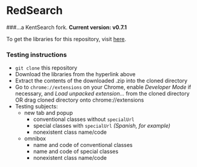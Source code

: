 # RedSearch
###…a KentSearch fork.
**Current version: v0.7.1**

To get the libraries for this repository, visit [here](http://broaderator.com/private/kentsearch-lib.zip).

### Testing instructions

* `git clone` this repository
* Download the libraries from the hyperlink above
* Extract the contents of the downloaded .zip into the cloned directory
* Go to `chrome://extensions` on your Chrome, enable _Developer Mode_ if necessary, and _Load unpacked extension..._ from the cloned directory OR drag cloned directory onto chrome://extensions
* Testing subjects:
	* new tab and popup
		* conventional classes without `specialUrl`
		* special classes with `specialUrl` _(Spanish, for example)_
		* nonexistent class name/code
	* omnibox
		* name and code of conventional classes
		* name and code of special classes
		* nonexistent class name/code
